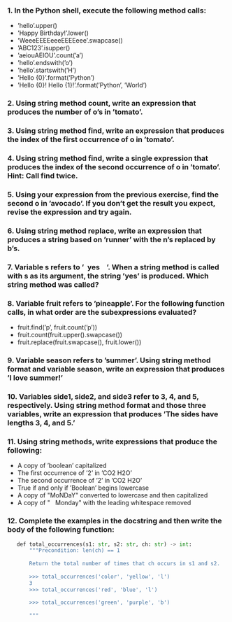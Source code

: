 ### 1. In the Python shell, execute the following method calls:

- ’hello’.upper()
- ’Happy Birthday!’.lower()
- ’WeeeEEEEeeeEEEEeee’.swapcase()
- ’ABC123’.isupper()
- ’aeiouAEIOU’.count(’a’)
- ’hello’.endswith(’o’)
- ’hello’.startswith(’H’)
- ’Hello {0}’.format(’Python’)
- ’Hello {0}! Hello {1}!’.format(’Python’, ’World’)

### 2. Using string method count, write an expression that produces the number of o’s in ’tomato’.

### 3. Using string method find, write an expression that produces the index of the first occurrence of o in ’tomato’.

### 4. Using string method find, write a single expression that produces the index of the second occurrence of o in ’tomato’. Hint: Call find twice.

### 5. Using your expression from the previous exercise, find the second o in ’avocado’. If you don’t get the result you expect, revise the expression and try again.

### 6. Using string method replace, write an expression that produces a string based on ’runner’ with the n’s replaced by b’s.

### 7. Variable s refers to ’  yes    ’. When a string method is called with s as its argument, the string ’yes’ is produced. Which string method was called?

### 8. Variable fruit refers to ’pineapple’. For the following function calls, in what order are the subexpressions evaluated?

- fruit.find(’p’, fruit.count(’p’))
- fruit.count(fruit.upper().swapcase())
- fruit.replace(fruit.swapcase(), fruit.lower())

### 9. Variable season refers to ’summer’. Using string method format and variable season, write an expression that produces ’I love summer!’

### 10. Variables side1, side2, and side3 refer to 3, 4, and 5, respectively. Using string method format and those three variables, write an expression that produces ’The sides have lengths 3, 4, and 5.’

### 11. Using string methods, write expressions that produce the following:

- A copy of ’boolean’ capitalized
- The first occurrence of ’2’ in ’CO2 H2O’
- The second occurrence of ’2’ in ’CO2 H2O’
- True if and only if ’Boolean’ begins lowercase
- A copy of "MoNDaY" converted to lowercase and then capitalized
- A copy of "   Monday" with the leading whitespace removed

### 12. Complete the examples in the docstring and then write the body of the following function:
```python
​ 	​def​ total_occurrences(s1: str, s2: str, ch: str) -> int:
​ 	    ​"""Precondition: len(ch) == 1​
​ 	
​ 	​    Return the total number of times that ch occurs in s1 and s2.​
​ 	
​ 	​    >>> total_occurrences('color', 'yellow', 'l')​
​ 	​    3​
​ 	​    >>> total_occurrences('red', 'blue', 'l')​
​ 	
​ 	​    >>> total_occurrences('green', 'purple', 'b')​
​ 	
​ 	​    """​
```